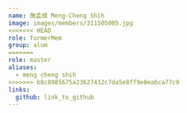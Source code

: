 ```yaml
---
name: 施孟成 Meng-Cheng Shih 
image: images/members/311505005.jpg 
<<<<<<< HEAD
role: formerMem
group: alum
=======
role: master
aliases:
  - meng cheng shih
>>>>>>> b8c8985675a23627432c7da5e8ff9e8eabca77c9
links:
  github: link_to_github 
---
```

